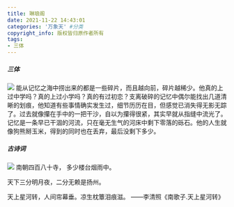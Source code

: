 ```yaml
---
title: 琳琅阁
date: 2021-11-22 14:43:01
categories: '万象天' #分类
copyright_info: 版权皆归原作者所有
tags:
- 三体
---
```


##### 三体
![](https://z3.ax1x.com/2021/11/23/op8cUU.jpg)
        能从记忆之海中捞出来的都是一些碎片，而且越向前，碎片越稀少。他真的上过中学吗？真的上过小学吗？真的有过初恋？支离破碎的记忆中偶尔能找出几道清晰的划痕，他知道有些事情确实发生过，细节历历在目，但感觉已消失得无影无踪了。过去就像攥在手中的一把干沙，自以为攥得很紧，其实早就从指缝中流光了。记忆是一条早已干涸的河流，只在毫无生气的河床中剩下零落的砾石。他的人生就像狗熊掰玉米，得到的同时也在丢弃，最后没剩下多少。
##### 古诗词
![](https://z3.ax1x.com/2021/11/22/IzkahF.jpg)
南朝四百八十寺，
多少楼台烟雨中。

天下三分明月夜，二分无赖是扬州。

天上星河转，人间帘幕垂。凉生枕簟泪痕滋。
——李清照《南歌子.天上星河转》
